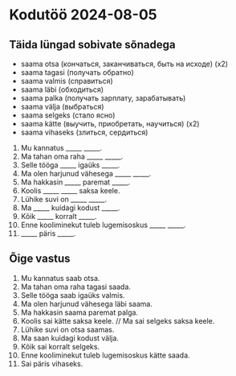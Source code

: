 # Kodutöö 2024-08-05

## Täida lüngad sobivate sõnadega

- saama otsa (кончаться, заканчиваться, быть на исходе) (х2)
- saama tagasi (получать обратно)
- saama valmis (справиться)
- saama läbi (обходиться)
- saama palka (получать зарплату, зарабатывать)
- saama välja (выбраться)
- saama selgeks (стало ясно)
- saama kätte (выучить, приобретать, научиться) (х2)
- saama vihaseks (злиться, сердиться)


1. Mu kannatus _____ _____.
2. Ma tahan oma raha _____ _____.
3. Selle tööga _____ igaüks _____.
4. Ma olen harjunud vähesega _____ _____.
5. Ma hakkasin _____ paremat _____.
6. Koolis _____ _____ saksa keele. 
7. Lühike suvi on _____ _____.
8. Ma _____ kuidagi kodust _____.
9. Kõik _____ korralt _____.
10. Enne kooliminekut tuleb lugemisoskus _____ _____.
11. _____ päris _____.

## Õige vastus

1. Mu kannatus saab otsa.
2. Ma tahan oma raha tagasi saada.
3. Selle tööga saab igaüks valmis.
4. Ma olen harjunud vähesega läbi saama.
5. Ma hakkasin saama paremat palga.
6. Koolis sai kätte saksa keele. // Ma sai selgeks saksa keele.
7. Lühike suvi on otsa saamas.
8. Ma saan kuidagi kodust välja.
9. Kõik sai korralt selgeks.
10. Enne kooliminekut tuleb lugemisoskus kätte saada.
11. Sai päris vihaseks.
